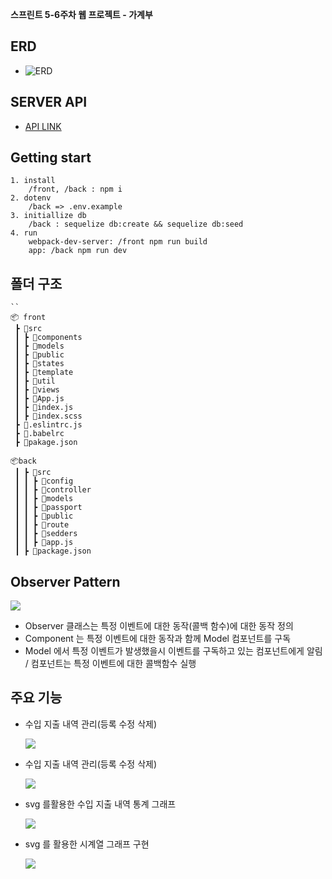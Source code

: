 **스프린트 5-6주차 웹 프로젝트 - 가계부**

## ERD

- ![ERD](https://user-images.githubusercontent.com/49400477/95411156-b26e1000-0960-11eb-89cd-b507320a528e.PNG)

## SERVER API

- [API LINK](https://docs.google.com/spreadsheets/d/1zChKgQXQk_B6gwmwXotwr46t_PzTYat0vUd1y8RDF0E/edit#gid=0)

## Getting start

    1. install
        /front, /back : npm i
    2. dotenv
        /back => .env.example
    3. initiallize db
        /back : sequelize db:create && sequelize db:seed
    4. run
        webpack-dev-server: /front npm run build
        app: /back npm run dev

## 폴더 구조

```
``
📦 front
 ┣ 📂src
 ┃ ┣ 📂components
 ┃ ┣ 📂models
 ┃ ┣ 📂public
 ┃ ┣ 📂states
 ┃ ┣ 📂template
 ┃ ┣ 📂util
 ┃ ┣ 📂views
 ┃ ┣ 📜App.js
 ┃ ┣ 📜index.js
 ┃ ┣ 📜index.scss
 ┣ 📜.eslintrc.js
 ┣ 📜.babelrc
 ┣ 📜pakage.json

📦back
 ┃ ┣ 📂src
 ┃ ┃ ┣ 📂config
 ┃ ┃ ┣ 📂controller
 ┃ ┃ ┣ 📂models
 ┃ ┃ ┣ 📂passport
 ┃ ┃ ┣ 📂public
 ┃ ┃ ┣ 📂route
 ┃ ┃ ┣ 📂sedders
 ┃ ┃ ┣ 📜app.js
 ┃ ┣ 📜package.json

```


## Observer Pattern


 ![](https://i.imgur.com/hKZ3HZT.png)  

- Observer 클래스는 특정 이벤트에 대한 동작(콜백 함수)에 대한 동작 정의
- Component 는 특정 이벤트에 대한 동작과 함께 Model 컴포넌트를 구독
- Model 에서 특정 이벤트가 발생했을시 이벤트를 구독하고 있는 컴포넌트에게 알림 / 컴포넌트는 특정 이벤트에 대한 콜백함수 실행




## 주요 기능

- 수입 지출 내역 관리(등록 수정 삭제)

    ![](https://i.imgur.com/U1OeCCU.png)



- 수입 지출 내역 관리(등록 수정 삭제)

    ![](https://i.imgur.com/AesKZhV.png)

- svg 를활용한 수입 지출 내역 통계 그래프
    
    ![](https://i.imgur.com/Hfu7IpF.png)

- svg 를 활용한 시계열 그래프 구현
    
    ![](https://i.imgur.com/BQyBXDO.png)
